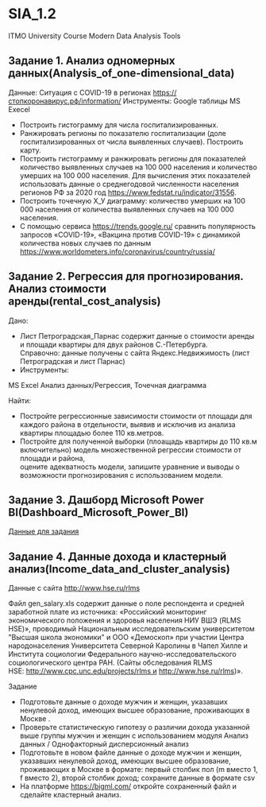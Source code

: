 # SIA_1.2
ITMO University Course Modern Data Analysis Tools

## Задание 1. Анализ одномерных данных(Analysis_of_one-dimensional_data)
Данные: 
Ситуация с СOVID-19 в регионах https://стопкоронавирус.рф/information/
Инструменты: 
Google таблицы
MS Execel

* Построить гистограмму для числа госпитализированных.
* Ранжировать регионы по показателю госпитализации (доле госпитализированных от числа выявленных случаев). Построить карту.
* Построить гистограмму и ранжировать регионы для показателей количество выявленных случаев на 100 000 населения и количество умерших на 100 000 населения. Для вычисления этих показателей использовать данные о среднегодовой численности населения регионов РФ за 2020 год https://www.fedstat.ru/indicator/31556. 
* Построить точечную Х_У диаграмму: количество умерших на 100 000 населения от количества выявленных случаев на 100 000 населения. 
* С помощью сервиса https://trends.google.ru/ сравнить популярность запросов «COVID-19», «Вакцина против COVID-19» с динамикой количества новых случаев по данным https://www.worldometers.info/coronavirus/country/russia/ 

## Задание 2. Регрессия для прогнозирования. Анализ стоимости аренды(rental_cost_analysis)									

Дано:												
* Лист Петроградская_Парнас содержит данные о стоимости аренды и площади квартиры для двух районов С.-Петербурга.												
Справочно: данные получены с сайта Яндекс.Недвижимость (лист Петроградская и лист Парнас)												
* Инструменты:												
												
MS Excel Анализ данных/Регрессия, Точечная диаграмма												

Найти:												
* Постройте регрессионные зависимости стоимости от площади для каждого района в отдельности, выявив и исключив из анализа квартиры площадью более 110 кв.метров.												
* Постройте для полученной выборки (плоащадь квартиры до 110 кв.м включительно) модель множественной регрессии стоимости от площади и района,					
оцените адекватность модели, запишите уравнение и выводы о возможности прогнозирования с использованием модели.											

## Задание 3. Дашборд Microsoft Power BI(Dashboard_Microsoft_Power_BI)
[Данные для задания](https://docs.google.com/spreadsheets/d/1ILC1Iwt5sgSCiKXUkaJ_EzfwPWly1YQB/edit?usp=sharing&ouid=110297377804525414958&rtpof=true&sd=true)

## Задание 4. Данные дохода и кластерный анализ(Income_data_and_cluster_analysis)

Данные с сайта
http://www.hse.ru/rlms 

Файл gen_salary.xls содержит данные о поле респондента и средней заработной плате из источника:
«Российский мониторинг экономического положения и здоровья населения НИУ ВШЭ (RLMS HSE)», проводимый Национальным исследовательским университетом  "Высшая школа экономики" и ООО «Демоскоп» при участии Центра народонаселения Университета Северной Каролины в Чапел Хилле и Института социологии Федерального научно-исследовательского социологического центра РАН. (Сайты обследования RLMS HSE: http://www.cpc.unc.edu/projects/rlms и http://www.hse.ru/rlms)».

Задание

* Подготовьте данные о доходе  мужчин и женщин, указавших ненулевой доход, имеющих высшее образование, проживающих в Москве .
* Проверьте статистическую гипотезу о различии дохода указанной выше группы мужчин и женщин с использованием модуля Анализ данных / Однофакторный дисперсионный анализ
* Подготовьте в новом файле данные о доходе  мужчин и женщин, указавших ненулевой доход, имеющих высшее образование, проживающих в Москве в формате: 
первый столбик пол (m вместо 1, f вместо 2), второй столбик доход; сохраните данные в формате csv 
* На платформе https://bigml.com/ откройте сохраненный файл и сделайте кластерный анализ.



